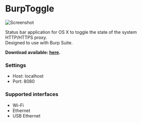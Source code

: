 # BurpToggle

![Screenshot](https://cloud.githubusercontent.com/assets/1312973/6042878/9230113e-ac88-11e4-953d-b95bbe5d59d4.png)

Status bar application for OS X to toggle the state of the system HTTP/HTTPS proxy.   
Designed to use with Burp Suite.  

**Download available: [here](https://github.com/melvinsh/BurpToggle/releases/tag/1.0).**

### Settings
- Host: localhost  
- Port: 8080

### Supported interfaces
- Wi-Fi  
- Ethernet  
- USB Ethernet  
